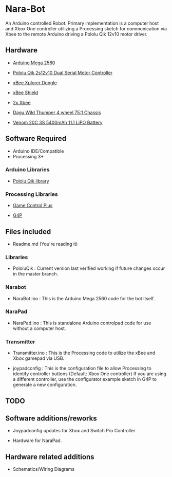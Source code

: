 # Nara-Bot

An Arduino controlled Robot. Primary implementation is a computer host and Xbox One controller utilizing a Processing sketch for communication via Xbee to the remote Arduino driving a Pololu Qik 12v10 motor driver.

## Hardware

* [Arduino Mega 2560](https://store.arduino.cc/usa/arduino-mega-2560-rev3)

* [Pololu Qik 2s12v10 Dual Serial Motor Controller](https://www.pololu.com/product/1112)

* [xBee Xplorer Dongle](https://www.sparkfun.com/products/11697)

* [xBee Shield](https://www.sparkfun.com/products/12847)

* [2x Xbee](https://www.sparkfun.com/products/8742)

* [Dagu Wild Thumper 4 wheel 75:1 Chassis](https://www.pololu.com/product/1567)

* [Venom 20C 3S 5400mAh 11.1 LiPO Battery](https://smile.amazon.com/gp/product/B000W7PZU6/)

## Software Required

* Arduino IDE/Compatible
* Processing 3+

### Arduino Libraries

* [Pololu Qik library](https://github.com/pololu/qik-arduino)

### Processing Libraries

* [Game Control Plus](http://lagers.org.uk/gamecontrol/)

* [G4P](http://www.lagers.org.uk/g4p/)

## Files included

* Readme.md (You're reading it)

### Libraries

* PololuQik : Current version last verified working if future changes occur in the master branch.

### Narabot

* NaraBot.ino : This is the Arduino Mega 2560 code for the bot itself.

### NaraPad

* NaraPad.ino : This is standalone Arduino controlpad code for use without a computer host.

### Transmitter

* Transmitter.ino : This is the Processing code to utilize the xBee and Xbox gamepad via USB.

* joypadconfig : This is the configuration file to allow Processing to identify controller buttons (Default: Xbox One controller) If you are using a different controller, use the configurator example sketch in G4P to generate a new configuration.

## TODO

## Software additions/reworks

* Joypadconfig updates for Xbox and Switch Pro Controller

* Hardware for NaraPad.

## Hardware related additions

* Schematics/Wiring Diagrams
